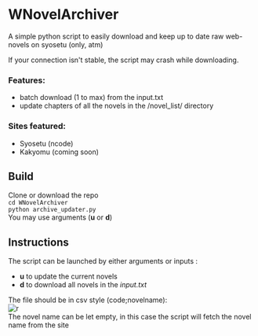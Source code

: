 # WNovelArchiver
A simple python script to easily download and keep up to date raw web-novels on syosetu (only, atm)

If your connection isn't stable, the script may crash while downloading.
### Features:
* batch download (1 to max) from the input.txt
* update chapters of all the novels in the /novel_list/ directory

### Sites featured:
* Syosetu (ncode)
* Kakyomu (coming soon)


## Build
Clone or download the repo  <br>
<code>cd WNovelArchiver</code><br>
<code>python archive_updater.py</code><br>
You may use arguments (<b>u</b> or <b>d</b>)


## Instructions
The script can be launched by either arguments or inputs :
* <b>u</b> to update the current novels
* <b>d</b> to download all novels in the <i>input.txt</i>

The file should be in csv style (code;novelname):<br>
![r](https://image.prntscr.com/image/9VS7bCmcSSmdOlt02XcXmg.png)<br>The novel name can be let empty, in this case the script will fetch the novel name from the site<br><br>
